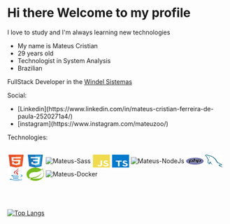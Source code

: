 <link href="./style.css" rel="stylesheet"></link>

<h1>Hi there Welcome to my profile</h1>

<p>I love to study and I'm always learning new technologies</p>

<ul>
   <li>My name is Mateus Cristian</li>
   <li>29 years old</li>
   <li>Technologist in System Analysis</li>
   <li>Brazilian</li>
</ul>

FullStack Developer in the <a href="https://www.windel.com.br/">Windel Sistemas</a>

<p>Social:</p>
<ul>
   <li>
      [Linkedin](https://www.linkedin.com/in/mateus-cristian-ferreira-de-paula-2520271a4/)<br>
   </li>
   <li>
      [instagram](https://www.instagram.com/mateuzoo/)
   </li>
</ul>
 
 

<p>Technologies:</p>
<div style="display: inline_block"><br>
  <img align="center" alt="Mateus-HTML" height="30" width="40" src="https://raw.githubusercontent.com/devicons/devicon/master/icons/html5/html5-original.svg">
  <img align="center" alt="Mateus-CSS" height="30" width="40" src="https://raw.githubusercontent.com/devicons/devicon/master/icons/css3/css3-original.svg">
  <img src="https://cdn.jsdelivr.net/gh/devicons/devicon@latest/icons/sass/sass-original.svg" 
    align="center" alt="Mateus-Sass" height="30" width="40" 
    />   
  <img align="center" alt="Mateus-Js" height="30" width="40" src="https://raw.githubusercontent.com/devicons/devicon/master/icons/javascript/javascript-plain.svg">
  <img align="center" alt="Mateus-Ts" height="30" width="40" src="https://raw.githubusercontent.com/devicons/devicon/master/icons/typescript/typescript-plain.svg">
    <img src="https://cdn.jsdelivr.net/gh/devicons/devicon@latest/icons/nodejs/nodejs-plain-wordmark.svg" 
    align="center" alt="Mateus-NodeJs" height="30" width="40
    />
  <img align="center" alt="Mateus-React" height="30" width="40" src="https://raw.githubusercontent.com/devicons/devicon/master/icons/react/react-original.svg">
  <img align="center" alt="Mateus-PHP" height="30" width="40" src="https://raw.githubusercontent.com/devicons/devicon/master/icons/php/php-original.svg">
  <img align="center" alt="Mateus-MySql" height="30" width="40" src="https://raw.githubusercontent.com/devicons/devicon/master/icons/mysql/mysql-original.svg">
  <img align="center" alt="Mateus-MySql" height="30" width="40" src="https://raw.githubusercontent.com/devicons/devicon/master/icons/java/java-original.svg">
  <img align="center" alt="Mateus-MySql" height="30" width="40" src="https://raw.githubusercontent.com/devicons/devicon/master/icons/spring/spring-original.svg">
 <img src="https://cdn.jsdelivr.net/gh/devicons/devicon@latest/icons/docker/docker-original-wordmark.svg" 
    align="center" alt="Mateus-Docker" height="30" width="40" 
    />
          
</div>

<br />
<br />
<br />

[![Top Langs](https://github-readme-stats.vercel.app/api/top-langs/?username=mateus-cristian&exclude_repo=Netflix_clone,facebook_clone,spotify_clone,Pagina-Flexbox)](https://github.com/anuraghazra/github-readme-stats)



